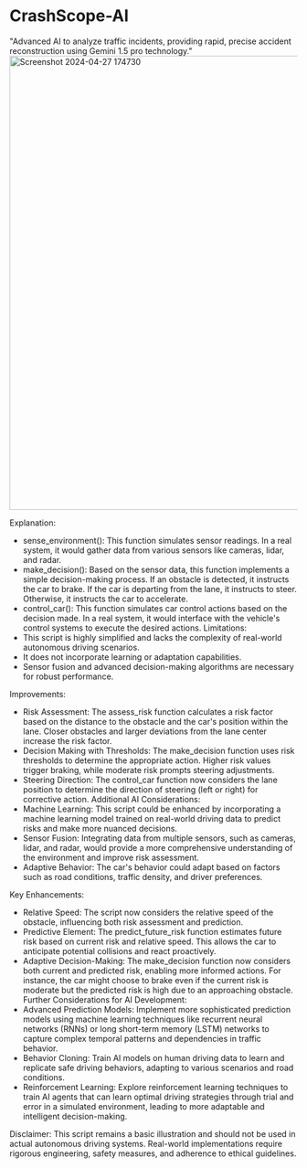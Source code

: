# CrashScope-AI
"Advanced AI to analyze traffic incidents, providing rapid, precise accident reconstruction using Gemini 1.5 pro technology."
<img width="795" alt="Screenshot 2024-04-27 174730" src="https://github.com/MiChaelinzo/CrashScope-AI/assets/68110223/0fd6ab3c-b85e-4d8d-94b6-34368ff97855">


Explanation:
- sense_environment(): This function simulates sensor readings. In a real system, it would gather data from various sensors like cameras, lidar, and radar.
- make_decision(): Based on the sensor data, this function implements a simple decision-making process. If an obstacle is detected, it instructs the car to brake. If the car is departing from the lane, it instructs to steer. Otherwise, it instructs the car to accelerate.
- control_car(): This function simulates car control actions based on the decision made. In a real system, it would interface with the vehicle's control systems to execute the desired actions.
Limitations:
- This script is highly simplified and lacks the complexity of real-world autonomous driving scenarios.
- It does not incorporate learning or adaptation capabilities.
- Sensor fusion and advanced decision-making algorithms are necessary for robust performance.

Improvements:
- Risk Assessment: The assess_risk function calculates a risk factor based on the distance to the obstacle and the car's position within the lane. Closer obstacles and larger deviations from the lane center increase the risk factor.
- Decision Making with Thresholds: The make_decision function uses risk thresholds to determine the appropriate action. Higher risk values trigger braking, while moderate risk prompts steering adjustments.
- Steering Direction: The control_car function now considers the lane position to determine the direction of steering (left or right) for corrective action.
Additional AI Considerations:
- Machine Learning: This script could be enhanced by incorporating a machine learning model trained on real-world driving data to predict risks and make more nuanced decisions.
- Sensor Fusion: Integrating data from multiple sensors, such as cameras, lidar, and radar, would provide a more comprehensive understanding of the environment and improve risk assessment.
- Adaptive Behavior: The car's behavior could adapt based on factors such as road conditions, traffic density, and driver preferences.

Key Enhancements:
- Relative Speed: The script now considers the relative speed of the obstacle, influencing both risk assessment and prediction.
- Predictive Element: The predict_future_risk function estimates future risk based on current risk and relative speed. This allows the car to anticipate potential collisions and react proactively.
- Adaptive Decision-Making: The make_decision function now considers both current and predicted risk, enabling more informed actions. For instance, the car might choose to brake even if the current risk is moderate but the predicted risk is high due to an approaching obstacle.
Further Considerations for AI Development:
- Advanced Prediction Models: Implement more sophisticated prediction models using machine learning techniques like recurrent neural networks (RNNs) or long short-term memory (LSTM) networks to capture complex temporal patterns and dependencies in traffic behavior.
- Behavior Cloning: Train AI models on human driving data to learn and replicate safe driving behaviors, adapting to various scenarios and road conditions.
- Reinforcement Learning: Explore reinforcement learning techniques to train AI agents that can learn optimal driving strategies through trial and error in a simulated environment, leading to more adaptable and intelligent decision-making.

Disclaimer:
This script remains a basic illustration and should not be used in actual autonomous driving systems. Real-world implementations require rigorous engineering, safety measures, and adherence to ethical guidelines.
